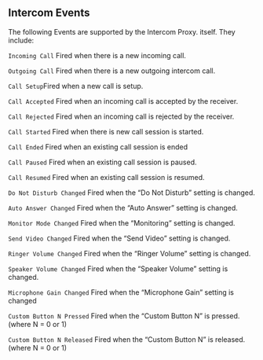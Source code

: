 ## Intercom Events

The following Events are supported by the Intercom Proxy. itself. They include:

`Incoming Call` Fired when there is a new incoming call. 

`Outgoing Call` Fired when there is a new outgoing intercom call.

`Call Setup`Fired when a new call is setup.

`Call Accepted` Fired when an incoming call is accepted by the receiver.

`Call Rejected` Fired when an incoming call is rejected by the receiver.

`Call Started` Fired when there is new call session is started.

`Call Ended` Fired when an existing call session is ended

`Call Paused` Fired when an existing call session is paused.

`Call Resumed` Fired when an existing call session is resumed.

`Do Not Disturb Changed` Fired when the “Do Not Disturb” setting is changed.

`Auto Answer Changed` Fired when the “Auto Answer” setting is changed. 

`Monitor Mode Changed` Fired when the “Monitoring” setting is changed.

`Send Video Changed` Fired when the “Send Video” setting is changed. 

`Ringer Volume Changed` Fired when the “Ringer Volume” setting is changed.

`Speaker Volume Changed` Fired when the “Speaker Volume” setting is changed. 

`Microphone Gain Changed` Fired when the “Microphone Gain” setting is changed 

`Custom Button N Pressed` Fired when the “Custom Button N” is pressed. (where N = 0 or 1) 

`Custom Button N Released` Fired when the “Custom Button N” is released. (where N = 0 or 1) 